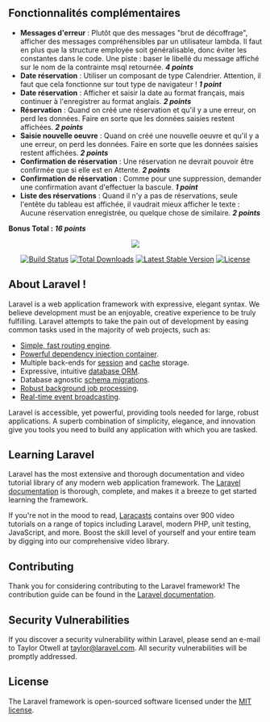 ## Fonctionnalités complémentaires

- **Messages d'erreur** : Plutôt que des messages "brut de décoffrage", afficher des messages compréhensibles par un utilisateur lambda. Il faut en plus que la structure employée soit généralisable, donc éviter les constantes dans le code. Une piste : baser le libellé du message affiché sur le nom de la contrainte msql retournée. ***4 points***
- **Date réservation** : Utiliser un composant de type Calendrier. Attention, il faut que cela fonctionne sur tout type de navigateur ! ***1 point***
- **Date réservation** : Afficher et saisir la date au format français, mais continuer à l'enregistrer au format anglais. ***2 points***
- **Réservation** : Quand on créé une réservation et qu'il y a une erreur, on perd les données. Faire en sorte que les données saisies restent affichées. ***2 points***
- **Saisie nouvelle oeuvre** : Quand on créé une nouvelle oeuvre et qu'il y a une erreur, on perd les données. Faire en sorte que les données saisies restent affichées. ***2 points***
- **Confirmation de réservation** : Une réservation ne devrait pouvoir être confirmée que si elle est en Attente. ***2 points***
- **Confirmation de réservation** : Comme pour une suppression, demander une confirmation avant d'effectuer la bascule. ***1 point***
- **Liste des réservations** : Quand il n'y a pas de réservations, seule l'entête du tableau est affichée, il vaudrait mieux afficher le texte : Aucune réservation enregistrée, ou quelque chose de similaire. ***2 points***
                
**Bonus Total :** ***16 points***

<p align="center"><img src="https://laravel.com/assets/img/components/logo-laravel.svg"></p>

<p align="center">
<a href="https://travis-ci.org/laravel/framework"><img src="https://travis-ci.org/laravel/framework.svg" alt="Build Status"></a>
<a href="https://packagist.org/packages/laravel/framework"><img src="https://poser.pugx.org/laravel/framework/d/total.svg" alt="Total Downloads"></a>
<a href="https://packagist.org/packages/laravel/framework"><img src="https://poser.pugx.org/laravel/framework/v/stable.svg" alt="Latest Stable Version"></a>
<a href="https://packagist.org/packages/laravel/framework"><img src="https://poser.pugx.org/laravel/framework/license.svg" alt="License"></a>
</p>

## About Laravel !

Laravel is a web application framework with expressive, elegant syntax. We believe development must be an enjoyable, creative experience to be truly fulfilling. Laravel attempts to take the pain out of development by easing common tasks used in the majority of web projects, such as:

- [Simple, fast routing engine](https://laravel.com/docs/routing).
- [Powerful dependency injection container](https://laravel.com/docs/container).
- Multiple back-ends for [session](https://laravel.com/docs/session) and [cache](https://laravel.com/docs/cache) storage.
- Expressive, intuitive [database ORM](https://laravel.com/docs/eloquent).
- Database agnostic [schema migrations](https://laravel.com/docs/migrations).
- [Robust background job processing](https://laravel.com/docs/queues).
- [Real-time event broadcasting](https://laravel.com/docs/broadcasting).

Laravel is accessible, yet powerful, providing tools needed for large, robust applications. A superb combination of simplicity, elegance, and innovation give you tools you need to build any application with which you are tasked.

## Learning Laravel

Laravel has the most extensive and thorough documentation and video tutorial library of any modern web application framework. The [Laravel documentation](https://laravel.com/docs) is thorough, complete, and makes it a breeze to get started learning the framework.

If you're not in the mood to read, [Laracasts](https://laracasts.com) contains over 900 video tutorials on a range of topics including Laravel, modern PHP, unit testing, JavaScript, and more. Boost the skill level of yourself and your entire team by digging into our comprehensive video library.

## Contributing

Thank you for considering contributing to the Laravel framework! The contribution guide can be found in the [Laravel documentation](http://laravel.com/docs/contributions).

## Security Vulnerabilities

If you discover a security vulnerability within Laravel, please send an e-mail to Taylor Otwell at taylor@laravel.com. All security vulnerabilities will be promptly addressed.

## License

The Laravel framework is open-sourced software licensed under the [MIT license](http://opensource.org/licenses/MIT).
